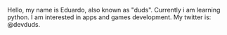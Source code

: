 Hello, my name is Eduardo, also known as "duds".
Currently i am learning python.
I am interested in apps and games development.
My twitter is: @devduds.

